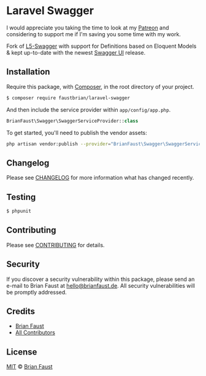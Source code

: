 # Laravel Swagger

I would appreciate you taking the time to look at my [Patreon](https://www.patreon.com/faustbrian) and considering to support me if I'm saving you some time with my work.

Fork of [L5-Swagger](https://github.com/DarkaOnLine/L5-Swagger) with support for Definitions based on Eloquent Models & kept up-to-date with the newest [Swagger UI](https://github.com/swagger-api/swagger-ui) release.

## Installation

Require this package, with [Composer](https://getcomposer.org/), in the root directory of your project.

``` bash
$ composer require faustbrian/laravel-swagger
```

And then include the service provider within `app/config/app.php`.

``` php
BrianFaust\Swagger\SwaggerServiceProvider::class
```

To get started, you'll need to publish the vendor assets:

```bash
php artisan vendor:publish --provider="BrianFaust\Swagger\SwaggerServiceProvider"
```

## Changelog

Please see [CHANGELOG](CHANGELOG.md) for more information what has changed recently.

## Testing

``` bash
$ phpunit
```

## Contributing

Please see [CONTRIBUTING](CONTRIBUTING.md) for details.

## Security

If you discover a security vulnerability within this package, please send an e-mail to Brian Faust at hello@brianfaust.de. All security vulnerabilities will be promptly addressed.

## Credits

- [Brian Faust](https://github.com/faustbrian)
- [All Contributors](../../contributors)

## License

[MIT](LICENSE) © [Brian Faust](https://brianfaust.de)
